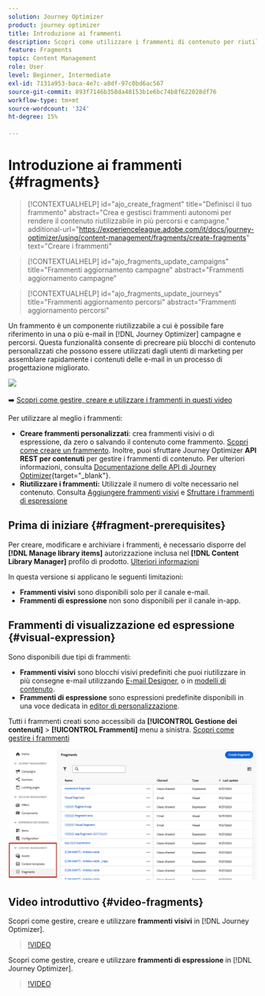 ```yaml
---
solution: Journey Optimizer
product: journey optimizer
title: Introduzione ai frammenti
description: Scopri come utilizzare i frammenti di contenuto per riutilizzare i contenuti nelle campagne e nei percorsi Journey Optimizer
feature: Fragments
topic: Content Management
role: User
level: Beginner, Intermediate
exl-id: 7131a953-baca-4e7c-a8df-97c0bd6ac567
source-git-commit: 893f7146b358da48153b1e6bc74b8f622028df76
workflow-type: tm+mt
source-wordcount: '324'
ht-degree: 15%

---
```


# Introduzione ai frammenti {#fragments}

>[!CONTEXTUALHELP]
>id="ajo_create_fragment"
>title="Definisci il tuo frammento"
>abstract="Crea e gestisci frammenti autonomi per rendere il contenuto riutilizzabile in più percorsi e campagne."
>additional-url="https://experienceleague.adobe.com/it/docs/journey-optimizer/using/content-management/fragments/create-fragments" text="Creare i frammenti"

>[!CONTEXTUALHELP]
>id="ajo_fragments_update_campaigns"
>title="Frammenti aggiornamento campagne"
>abstract="Frammenti aggiornamento campagne"

>[!CONTEXTUALHELP]
>id="ajo_fragments_update_journeys"
>title="Frammenti aggiornamento percorsi"
>abstract="Frammenti aggiornamento percorsi"

Un frammento è un componente riutilizzabile a cui è possibile fare riferimento in una o più e-mail in [!DNL Journey Optimizer] campagne e percorsi. Questa funzionalità consente di precreare più blocchi di contenuto personalizzati che possono essere utilizzati dagli utenti di marketing per assemblare rapidamente i contenuti delle e-mail in un processo di progettazione migliorato.

![](../rn/assets/do-not-localize/fragments.gif)

➡️ [Scopri come gestire, creare e utilizzare i frammenti in questi video](#video-fragments)

Per utilizzare al meglio i frammenti:

* **Creare frammenti personalizzati**: crea frammenti visivi o di espressione, da zero o salvando il contenuto come frammento. [Scopri come creare un frammento](#create-fragments). Inoltre, puoi sfruttare Journey Optimizer **API REST per contenuti** per gestire i frammenti di contenuto. Per ulteriori informazioni, consulta [Documentazione delle API di Journey Optimizer](https://developer.adobe.com/journey-optimizer-apis/references/content/){target="_blank"}.
* **Riutilizzare i frammenti:** Utilizzale il numero di volte necessario nel contenuto. Consulta [Aggiungere frammenti visivi](../email/use-visual-fragments.md) e [Sfruttare i frammenti di espressione](../personalization/use-expression-fragments.md)

## Prima di iniziare {#fragment-prerequisites}

Per creare, modificare e archiviare i frammenti, è necessario disporre del **[!DNL Manage library items]** autorizzazione inclusa nel **[!DNL Content Library Manager]** profilo di prodotto. [Ulteriori informazioni](../administration/ootb-product-profiles.md#content-library-manager)

In questa versione si applicano le seguenti limitazioni:

* **Frammenti visivi** sono disponibili solo per il canale e-mail.
* **Frammenti di espressione** non sono disponibili per il canale in-app.

## Frammenti di visualizzazione ed espressione {#visual-expression}

Sono disponibili due tipi di frammenti:

* **Frammenti visivi** sono blocchi visivi predefiniti che puoi riutilizzare in più consegne e-mail utilizzando [E-mail Designer](../email/get-started-email-design.md), o in [modelli di contenuto](../email/use-email-templates.md).
* **Frammenti di espressione** sono espressioni predefinite disponibili in una voce dedicata in [editor di personalizzazione](../personalization/personalization-build-expressions.md).

Tutti i frammenti creati sono accessibili da **[!UICONTROL Gestione dei contenuti]** > **[!UICONTROL Frammenti]**  menu a sinistra. [Scopri come gestire i frammenti](../content-management/manage-fragments.md)

![](assets/fragment-list.png)

## Video introduttivo {#video-fragments}

Scopri come gestire, creare e utilizzare **frammenti visivi** in [!DNL Journey Optimizer].

>[!VIDEO](https://video.tv.adobe.com/v/3419932/?quality=12)

Scopri come gestire, creare e utilizzare **frammenti di espressione** in [!DNL Journey Optimizer].

>[!VIDEO](https://video.tv.adobe.com/v/3424587/?quality=12)
